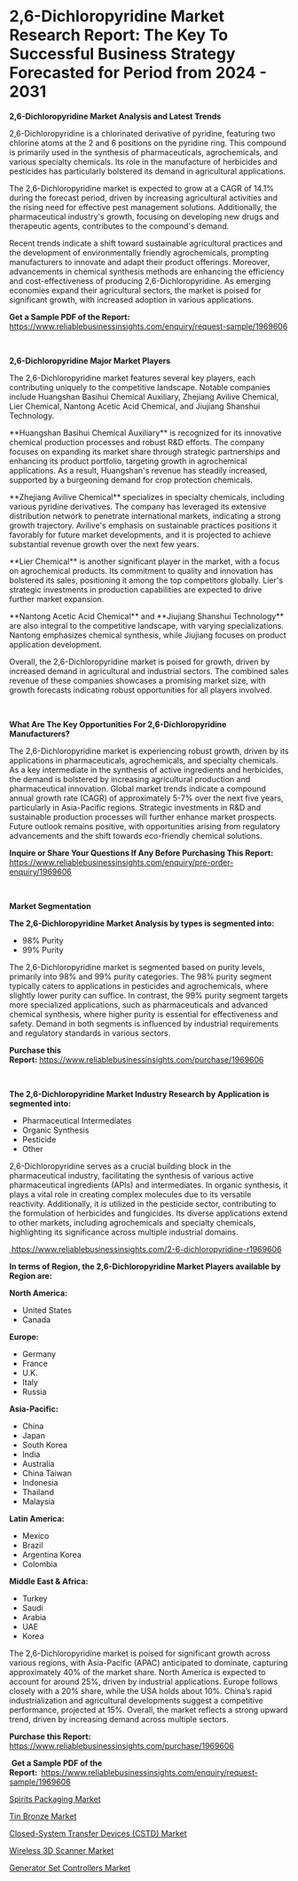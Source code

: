 <p><h1>2,6-Dichloropyridine Market Research Report: The Key To Successful Business Strategy Forecasted for Period from 2024 - 2031</h1></p><p><strong>2,6-Dichloropyridine Market Analysis and Latest Trends</strong></p>
<p><p>2,6-Dichloropyridine is a chlorinated derivative of pyridine, featuring two chlorine atoms at the 2 and 6 positions on the pyridine ring. This compound is primarily used in the synthesis of pharmaceuticals, agrochemicals, and various specialty chemicals. Its role in the manufacture of herbicides and pesticides has particularly bolstered its demand in agricultural applications.</p><p>The 2,6-Dichloropyridine market is expected to grow at a CAGR of 14.1% during the forecast period, driven by increasing agricultural activities and the rising need for effective pest management solutions. Additionally, the pharmaceutical industry's growth, focusing on developing new drugs and therapeutic agents, contributes to the compound's demand.</p><p>Recent trends indicate a shift toward sustainable agricultural practices and the development of environmentally friendly agrochemicals, prompting manufacturers to innovate and adapt their product offerings. Moreover, advancements in chemical synthesis methods are enhancing the efficiency and cost-effectiveness of producing 2,6-Dichloropyridine. As emerging economies expand their agricultural sectors, the market is poised for significant growth, with increased adoption in various applications.</p></p>
<p><strong>Get a Sample PDF of the Report:&nbsp;</strong> <a href="https://www.reliablebusinessinsights.com/enquiry/request-sample/1969606?utm_campaign=48&utm_medium=2&utm_source=Github&utm_content=ia&utm_term=25102024&utm_id=26-dichloropyridine">https://www.reliablebusinessinsights.com/enquiry/request-sample/1969606</a></p>
<p>&nbsp;</p>
<p><strong>2,6-Dichloropyridine Major Market Players</strong></p>
<p><p>The 2,6-Dichloropyridine market features several key players, each contributing uniquely to the competitive landscape. Notable companies include Huangshan Basihui Chemical Auxiliary, Zhejiang Avilive Chemical, Lier Chemical, Nantong Acetic Acid Chemical, and Jiujiang Shanshui Technology.</p><p>**Huangshan Basihui Chemical Auxiliary** is recognized for its innovative chemical production processes and robust R&D efforts. The company focuses on expanding its market share through strategic partnerships and enhancing its product portfolio, targeting growth in agrochemical applications. As a result, Huangshan's revenue has steadily increased, supported by a burgeoning demand for crop protection chemicals.</p><p>**Zhejiang Avilive Chemical** specializes in specialty chemicals, including various pyridine derivatives. The company has leveraged its extensive distribution network to penetrate international markets, indicating a strong growth trajectory. Avilive's emphasis on sustainable practices positions it favorably for future market developments, and it is projected to achieve substantial revenue growth over the next few years.</p><p>**Lier Chemical** is another significant player in the market, with a focus on agrochemical products. Its commitment to quality and innovation has bolstered its sales, positioning it among the top competitors globally. Lier's strategic investments in production capabilities are expected to drive further market expansion.</p><p>**Nantong Acetic Acid Chemical** and **Jiujiang Shanshui Technology** are also integral to the competitive landscape, with varying specializations. Nantong emphasizes chemical synthesis, while Jiujiang focuses on product application development.</p><p>Overall, the 2,6-Dichloropyridine market is poised for growth, driven by increased demand in agricultural and industrial sectors. The combined sales revenue of these companies showcases a promising market size, with growth forecasts indicating robust opportunities for all players involved.</p></p>
<p>&nbsp;</p>
<p><strong>What Are The Key Opportunities For 2,6-Dichloropyridine Manufacturers?</strong></p>
<p><p>The 2,6-Dichloropyridine market is experiencing robust growth, driven by its applications in pharmaceuticals, agrochemicals, and specialty chemicals. As a key intermediate in the synthesis of active ingredients and herbicides, the demand is bolstered by increasing agricultural production and pharmaceutical innovation. Global market trends indicate a compound annual growth rate (CAGR) of approximately 5-7% over the next five years, particularly in Asia-Pacific regions. Strategic investments in R&D and sustainable production processes will further enhance market prospects. Future outlook remains positive, with opportunities arising from regulatory advancements and the shift towards eco-friendly chemical solutions.</p></p>
<p><strong>Inquire or Share Your Questions If Any Before Purchasing This Report:</strong> <a href="https://www.reliablebusinessinsights.com/enquiry/pre-order-enquiry/1969606?utm_campaign=48&utm_medium=2&utm_source=Github&utm_content=ia&utm_term=25102024&utm_id=26-dichloropyridine">https://www.reliablebusinessinsights.com/enquiry/pre-order-enquiry/1969606</a></p>
<p>&nbsp;</p>
<p><strong>Market Segmentation</strong></p>
<p><strong>The 2,6-Dichloropyridine Market Analysis by types is segmented into:</strong></p>
<p><ul><li>98% Purity</li><li>99% Purity</li></ul></p>
<p><p>The 2,6-Dichloropyridine market is segmented based on purity levels, primarily into 98% and 99% purity categories. The 98% purity segment typically caters to applications in pesticides and agrochemicals, where slightly lower purity can suffice. In contrast, the 99% purity segment targets more specialized applications, such as pharmaceuticals and advanced chemical synthesis, where higher purity is essential for effectiveness and safety. Demand in both segments is influenced by industrial requirements and regulatory standards in various sectors.</p></p>
<p><strong>Purchase this Report:&nbsp;</strong><a href="https://www.reliablebusinessinsights.com/purchase/1969606?utm_campaign=48&utm_medium=2&utm_source=Github&utm_content=ia&utm_term=25102024&utm_id=26-dichloropyridine">https://www.reliablebusinessinsights.com/purchase/1969606</a></p>
<p>&nbsp;</p>
<p><strong>The 2,6-Dichloropyridine Market Industry Research by Application is segmented into:</strong></p>
<p><ul><li>Pharmaceutical Intermediates</li><li>Organic Synthesis</li><li>Pesticide</li><li>Other</li></ul></p>
<p><p>2,6-Dichloropyridine serves as a crucial building block in the pharmaceutical industry, facilitating the synthesis of various active pharmaceutical ingredients (APIs) and intermediates. In organic synthesis, it plays a vital role in creating complex molecules due to its versatile reactivity. Additionally, it is utilized in the pesticide sector, contributing to the formulation of herbicides and fungicides. Its diverse applications extend to other markets, including agrochemicals and specialty chemicals, highlighting its significance across multiple industrial domains.</p></p>
<p><a href="https://www.reliablebusinessinsights.com/2-6-dichloropyridine-r1969606?utm_campaign=48&utm_medium=2&utm_source=Github&utm_content=ia&utm_term=25102024&utm_id=26-dichloropyridine">&nbsp;https://www.reliablebusinessinsights.com/2-6-dichloropyridine-r1969606</a></p>
<p><strong>In terms of Region, the 2,6-Dichloropyridine Market Players available by Region are:</strong></p>
<p>
    <p> <strong> North America: </strong>
        <ul>
            <li>United States</li>
            <li>Canada</li>
        </ul>
        </p> 
    <p> <strong> Europe: </strong>
        <ul>
            <li>Germany</li>
            <li>France</li>
            <li>U.K.</li>
            <li>Italy</li>
            <li>Russia</li>
        </ul>
        </p> 
    <p> <strong> Asia-Pacific: </strong>
        <ul>
            <li>China</li>
            <li>Japan</li>
            <li>South Korea</li>
            <li>India</li>
            <li>Australia</li>
            <li>China Taiwan</li>
            <li>Indonesia</li>
            <li>Thailand</li>
            <li>Malaysia</li>
        </ul>
        </p> 
    <p> <strong> Latin America: </strong>
        <ul>
            <li>Mexico</li>
            <li>Brazil</li>
            <li>Argentina Korea</li>
            <li>Colombia</li>
        </ul>
        </p> 
    <p> <strong> Middle East & Africa: </strong>
        <ul>
            <li>Turkey</li>
            <li>Saudi</li>
            <li>Arabia</li>
            <li>UAE</li>
            <li>Korea</li>
        </ul>
    </p>
    </p>
<p><p>The 2,6-Dichloropyridine market is poised for significant growth across various regions, with Asia-Pacific (APAC) anticipated to dominate, capturing approximately 40% of the market share. North America is expected to account for around 25%, driven by industrial applications. Europe follows closely with a 20% share, while the USA holds about 10%. China’s rapid industrialization and agricultural developments suggest a competitive performance, projected at 15%. Overall, the market reflects a strong upward trend, driven by increasing demand across multiple sectors.</p></p>
<p><strong>Purchase this Report: </strong><a href="https://www.reliablebusinessinsights.com/purchase/1969606?utm_campaign=48&utm_medium=2&utm_source=Github&utm_content=ia&utm_term=25102024&utm_id=26-dichloropyridine">https://www.reliablebusinessinsights.com/purchase/1969606</a></p>
<p>&nbsp;<strong>Get a Sample PDF of the Report:&nbsp;&nbsp;</strong><a href="https://www.reliablebusinessinsights.com/enquiry/request-sample/1969606?utm_campaign=48&utm_medium=2&utm_source=Github&utm_content=ia&utm_term=25102024&utm_id=26-dichloropyridine">https://www.reliablebusinessinsights.com/enquiry/request-sample/1969606</a></p>
<p><strong></strong></p>
<p><p><a href="https://medium.com/@fransisca0zkko/spirits-packaging-spectrum-usage-patterns-and-sector-evolution-2024-2031-aebe56fc7b93?postPublishedType=repub&utm_campaign=48&utm_medium=2&utm_source=Github&utm_content=ia&utm_term=25102024&utm_id=26-dichloropyridine">Spirits Packaging Market</a></p><p><a href="https://medium.com/@lanieeshlevoy/global-tin-bronze-market-exploring-market-share-market-trends-and-future-growth-152951fab2d1?postPublishedType=repub&utm_campaign=48&utm_medium=2&utm_source=Github&utm_content=ia&utm_term=25102024&utm_id=26-dichloropyridine">Tin Bronze Market</a></p><p><a href="https://github.com/Armeladukagjini693/Market-Research-Report-List-1/blob/main/closed-system-transfer-devices-cstd-market.md?utm_campaign=48&utm_medium=2&utm_source=Github&utm_content=ia&utm_term=25102024&utm_id=26-dichloropyridine">Closed-System Transfer Devices (CSTD) Market</a></p><p><a href="https://issuu.com/reportprime-2/docs/wireless-3d-scanner-market-size-203_8721b74fb8cfb3?utm_campaign=48&utm_medium=2&utm_source=Github&utm_content=ia&utm_term=25102024&utm_id=26-dichloropyridine">Wireless 3D Scanner Market</a></p><p><a href="https://www.linkedin.com/pulse/navigating-global-generator-set-controllers-market-from-trends-squpc?utm_campaign=48&utm_medium=2&utm_source=Github&utm_content=ia&utm_term=25102024&utm_id=26-dichloropyridine">Generator Set Controllers Market</a></p></p>